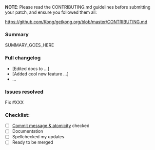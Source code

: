 <!-- 
Thank your for making Kong better! #kongstrong

note: Check existing issues and pull-requests before submitting new ones, as a courtesy to the maintainers and making sure work isn't duplicated.
-->

**NOTE**: Please read the CONTRIBUTING.md guidelines before submitting your patch,
and ensure you followed them all:

https://github.com/Kong/getkong.org/blob/master/CONTRIBUTING.md

### Summary

SUMMARY_GOES_HERE

### Full changelog

* [Edited docs to ...]
* [Added cool new feature ...]
* ...

### Issues resolved

Fix #XXX

<!-- Have you done all of these things?  -->
### Checklist:
<!-- add "N/A" to the end of each line that's irrelevant to your changes -->
<!-- to check an item, place an "x" in the box like so: "- [x] Documentation" -->
- [ ] [Commit message & atomicity](https://github.com/Kong/getkong.org/blob/master/CONTRIBUTING.md#commit-atomicity) checked
- [ ] Documentation <!-- Adding a new feature? Do you need to document it the README.md or otherwise? -->
- [ ] Spellchecked my updates
- [ ] Ready to be merged <!-- In your opinion, is this ready to be merged as soon as it's reviewed? -->

<!-- feel free to add additional comments -->
